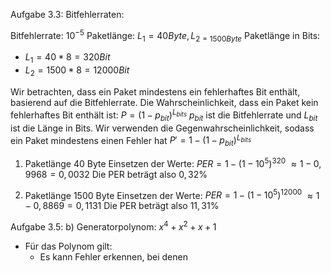 Aufgabe 3.3: Bitfehlerraten:


Bitfehlerrate: $10^{-5}$
Paketlänge: $L_{1} =40Byte, L_{2 = 1500Byte}$
Paketlänge in Bits: 
- $L_{1} =40*8 =320 Bit$
- $L_{2} =1500*8 =12000 Bit$

Wir betrachten, dass ein Paket mindestens ein fehlerhaftes Bit enthält, basierend auf die Bitfehlerrate.
Die Wahrscheinlichkeit, dass ein Paket kein fehlerhaftes Bit enthält ist:
$P =(1-p_{bit})^{L_{bits}}$
$p_{bit}$ ist die Bitfehlerrate und $L_{bit}$ ist die Länge in Bits.
Wir verwenden die Gegenwahrscheinlichkeit, sodass ein Paket mindestens einen Fehler hat
$P' =1- (1-p_{bit})^{L_{bits}}$
1. Paketlänge 40 Byte
Einsetzen der Werte:
$PER= 1-(1-10^{5})^{320}$
$\approx 1- 0,9968=0,0032$
Die PER beträgt also $0,32\%$

2. Paketlänge 1500 Byte
Einsetzen der Werte:
$PER= 1-(1-10^{5})^{12000}$
$\approx 1- 0,8869=0,1131$
Die PER beträgt also $11,31\%$

Aufgabe 3.5:
b)
Generatorpolynom: $x^4+x^2+x+1$
- Für das Polynom gilt:
	- Es kann Fehler erkennen, bei denen